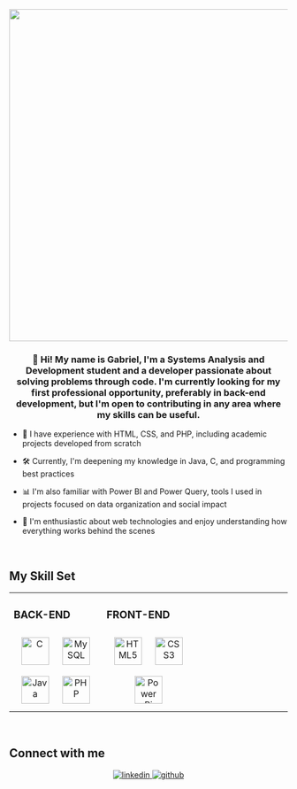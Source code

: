 <div align="center">
<img src="file:///C:/Users/Gabriel/Downloads/github-header-image.png" align="center" height="" width="600" />
</div>  
  

### <div align="center">👋 Hi! My name is Gabriel, I'm a Systems Analysis and Development student and a developer passionate about solving problems through code. I'm currently looking for my first professional opportunity, preferably in back-end development, but I'm open to contributing in any area where my skills can be useful.</div>  
  

- 🎯 I have experience with HTML, CSS, and PHP, including academic projects developed from scratch  
  

- 🛠️ Currently, I'm deepening my knowledge in Java, C, and programming best practices  
  

- 📊 I'm also familiar with Power BI and Power Query, tools I used in projects focused on data organization and social impact  
  

- 💬 I'm enthusiastic about web technologies and enjoy understanding how everything works behind the scenes

  
  

<br/>  


## My Skill Set  
<table><tr><td valign="top" width="33%">



### BACK-END  
<div align="center">  
<a href="https://www.cprogramming.com/" target="_blank"><img style="margin: 10px" src="https://profilinator.rishav.dev/skills-assets/c-original.svg" alt="C" height="50" /></a>  
<a href="https://www.mysql.com/" target="_blank"><img style="margin: 10px" src="https://profilinator.rishav.dev/skills-assets/mysql-original-wordmark.svg" alt="MySQL" height="50" /></a>  
<a href="https://www.java.com/" target="_blank"><img style="margin: 10px" src="https://profilinator.rishav.dev/skills-assets/java-original-wordmark.svg" alt="Java" height="50" /></a>  
<a href="https://www.php.net/" target="_blank"><img style="margin: 10px" src="https://profilinator.rishav.dev/skills-assets/php-original.svg" alt="PHP" height="50" /></a>  
</div>

</td><td valign="top" width="33%">



### FRONT-END  
<div align="center">  
<a href="https://en.wikipedia.org/wiki/HTML5" target="_blank"><img style="margin: 10px" src="https://profilinator.rishav.dev/skills-assets/html5-original-wordmark.svg" alt="HTML5" height="50" /></a>  
<a href="https://www.w3schools.com/css/" target="_blank"><img style="margin: 10px" src="https://profilinator.rishav.dev/skills-assets/css3-original-wordmark.svg" alt="CSS3" height="50" /></a>  
<a href="https://powerbi.microsoft.com/en-us/" target="_blank"><img style="margin: 10px" src="https://profilinator.rishav.dev/skills-assets/powerbi.png" alt="Power Bi" height="50" /></a>  
</div>

</td><td valign="top" width="33%">



</td></tr></table>  

<br/>  


## Connect with me  
<div align="center">
<a href="https://www.linkedin.com/in/gabriel-ferreira-5a40ab348?lipi=urn%3Ali%3Apage%3Ad_flagship3_profile_view_base_contact_details%3BcinF%2FXghS%2BSsXXdLC%2FuzKw%3D%3D" target="_blank">
<img src=https://img.shields.io/badge/linkedin-%231E77B5.svg?&style=for-the-badge&logo=linkedin&logoColor=white alt=linkedin style="margin-bottom: 5px;" />
</a>
<a href="https://github.com/xsGabriel" target="_blank">
<img src=https://img.shields.io/badge/github-%2324292e.svg?&style=for-the-badge&logo=github&logoColor=white alt=github style="margin-bottom: 5px;" />
</a>  
</div>  
  



